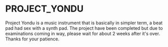 # PROJECT_YONDU
Project Yondu is a music instrument that is basically in simpler term, a beat pad had sex with a synth pad. The project have been completed but due to examinations coming in way, please wait for about 2 weeks after it's over. Thanks for your patience.

